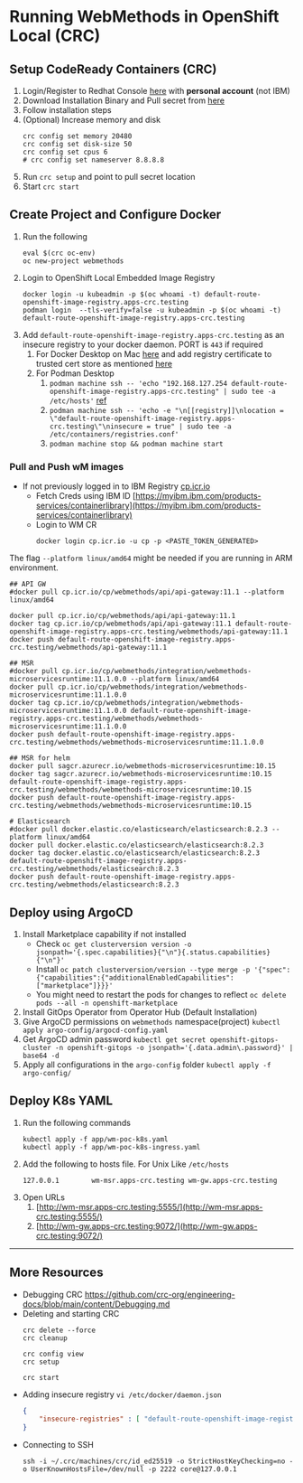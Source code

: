 # Running WebMethods in OpenShift Local (CRC)
## Setup CodeReady Containers (CRC) 
1. Login/Register to Redhat Console [here](https://console.redhat.com/) with **personal account** (not IBM)
2. Download Installation Binary and Pull secret from [here](https://console.redhat.com/openshift/create/local)
3. Follow installation steps  
5. (Optional) Increase memory and disk 
    ``` shell
    crc config set memory 20480
    crc config set disk-size 50
    crc config set cpus 6
    # crc config set nameserver 8.8.8.8
    ```
4. Run `crc setup` and point to pull secret location
5. Start `crc start`

## Create Project and Configure Docker
1. Run the following 
    ``` shell
    eval $(crc oc-env)
    oc new-project webmethods 
    ```
2. Login to OpenShift Local Embedded Image Registry
    ``` shell
    docker login -u kubeadmin -p $(oc whoami -t) default-route-openshift-image-registry.apps-crc.testing
    podman login  --tls-verify=false -u kubeadmin -p $(oc whoami -t) default-route-openshift-image-registry.apps-crc.testing
    ```
3. Add `default-route-openshift-image-registry.apps-crc.testing` as an insecure registry to your docker daemon. PORT is `443` if required
    1. For Docker Desktop on Mac [here](https://stackoverflow.com/a/74856653) and add registry certificate to trusted cert store as mentioned [here](https://docs.docker.com/engine/network/ca-certs/#macos) 
    2. For Podman Desktop 
        1. `podman machine ssh -- 'echo "192.168.127.254 default-route-openshift-image-registry.apps-crc.testing" | sudo tee -a  /etc/hosts'` [ref](https://github.com/crc-org/crc/issues/3897#issuecomment-1882629521)
        2. `podman machine ssh -- 'echo -e "\n[[registry]]\nlocation = \"default-route-openshift-image-registry.apps-crc.testing\"\ninsecure = true" | sudo tee -a /etc/containers/registries.conf'`
        3. `podman machine stop && podman machine start`

### Pull and Push wM images
* If not previously logged in to IBM Registry [cp.icr.io]() 
    * Fetch Creds using IBM ID [https://myibm.ibm.com/products-services/containerlibrary](https://myibm.ibm.com/products-services/containerlibrary)
    * Login to WM CR 
        ```
        docker login cp.icr.io -u cp -p <PASTE_TOKEN_GENERATED>
        ```

The flag `--platform linux/amd64` might be needed if you are running in ARM environment.
``` shell
## API GW
#docker pull cp.icr.io/cp/webmethods/api/api-gateway:11.1 --platform linux/amd64

docker pull cp.icr.io/cp/webmethods/api/api-gateway:11.1 
docker tag cp.icr.io/cp/webmethods/api/api-gateway:11.1 default-route-openshift-image-registry.apps-crc.testing/webmethods/api-gateway:11.1 
docker push default-route-openshift-image-registry.apps-crc.testing/webmethods/api-gateway:11.1 

## MSR
#docker pull cp.icr.io/cp/webmethods/integration/webmethods-microservicesruntime:11.1.0.0 --platform linux/amd64
docker pull cp.icr.io/cp/webmethods/integration/webmethods-microservicesruntime:11.1.0.0
docker tag cp.icr.io/cp/webmethods/integration/webmethods-microservicesruntime:11.1.0.0 default-route-openshift-image-registry.apps-crc.testing/webmethods/webmethods-microservicesruntime:11.1.0.0
docker push default-route-openshift-image-registry.apps-crc.testing/webmethods/webmethods-microservicesruntime:11.1.0.0

## MSR for helm
docker pull sagcr.azurecr.io/webmethods-microservicesruntime:10.15
docker tag sagcr.azurecr.io/webmethods-microservicesruntime:10.15 default-route-openshift-image-registry.apps-crc.testing/webmethods/webmethods-microservicesruntime:10.15
docker push default-route-openshift-image-registry.apps-crc.testing/webmethods/webmethods-microservicesruntime:10.15

# Elasticsearch
#docker pull docker.elastic.co/elasticsearch/elasticsearch:8.2.3 --platform linux/amd64
docker pull docker.elastic.co/elasticsearch/elasticsearch:8.2.3 
docker tag docker.elastic.co/elasticsearch/elasticsearch:8.2.3 default-route-openshift-image-registry.apps-crc.testing/webmethods/elasticsearch:8.2.3
docker push default-route-openshift-image-registry.apps-crc.testing/webmethods/elasticsearch:8.2.3
```
## Deploy using ArgoCD
1. Install Marketplace capability if not installed
    * Check `oc get clusterversion version -o jsonpath='{.spec.capabilities}{"\n"}{.status.capabilities}{"\n"}'`
    * Install `oc patch clusterversion/version --type merge -p '{"spec":{"capabilities":{"additionalEnabledCapabilities":["marketplace"]}}}'`
    * You might need to restart the pods for changes to reflect `oc delete pods --all -n openshift-marketplace`
2. Install GitOps Operator from Operator Hub (Default Installation)
3. Give ArgoCD permissions on `webmethods` namespace(project) `kubectl apply argo-config/argocd-config.yaml`
4. Get ArgoCD admin password `kubectl get secret openshift-gitops-cluster -n openshift-gitops -o jsonpath='{.data.admin\.password}' | base64 -d`
5. Apply all configurations in the `argo-config` folder `kubectl apply -f argo-config/`

## Deploy K8s YAML
1. Run the following commands
    ```shell
    kubectl apply -f app/wm-poc-k8s.yaml 
    kubectl apply -f app/wm-poc-k8s-ingress.yaml 
    ```
2. Add the following to hosts file. For Unix Like `/etc/hosts`
    ```
    127.0.0.1        wm-msr.apps-crc.testing wm-gw.apps-crc.testing
    ```
3. Open URLs 
    1. [http://wm-msr.apps-crc.testing:5555/](http://wm-msr.apps-crc.testing:5555/)
    2. [http://wm-gw.apps-crc.testing:9072/](http://wm-gw.apps-crc.testing:9072/)

---
## More Resources 
* Debugging CRC https://github.com/crc-org/engineering-docs/blob/main/content/Debugging.md
* Deleting and starting CRC 
    ``` shell
    crc delete --force
    crc cleanup

    crc config view
    crc setup

    crc start
    ```
* Adding insecure registry `vi /etc/docker/daemon.json`
    ``` json
    {
        "insecure-registries" : [ "default-route-openshift-image-registry.apps-crc.testing:443" ]
    }
    ```
* Connecting to SSH 
    ``` shell
    ssh -i ~/.crc/machines/crc/id_ed25519 -o StrictHostKeyChecking=no -o UserKnownHostsFile=/dev/null -p 2222 core@127.0.0.1
    ```
<!-- -------------------
eval $(crc oc-env)
oc new-project webmethods 

oc whoami
# podman login --tls-verify=false -u kubeadmin -p $(oc whoami -t) default-route-openshift-image-registry.apps-crc.testing
docker login -u kubeadmin -p $(oc whoami -t) default-route-openshift-image-registry.apps-crc.testing

vi /etc/docker/daemon.json
{
    "insecure-registries" : [ "default-route-openshift-image-registry.apps-crc.testing:443" ]
}

# Add to trusted keychain certificates


----------------------------

hosts file 
sudo vi /etc/hosts
127.0.0.1 	local-wm.io 

================================================
oc registry login --insecure=true


podman machine ssh -- 'echo "192.168.127.254 default-route-openshift-image-registry.apps-crc.testing" | sudo tee -a  /etc/hosts'

# Add as insecure registry in podman (Edit Password and Login)
podman machine ssh --username root
vi /etc/containers/registries.conf

[[registry]]
location = "default-route-openshift-image-registry.apps-crc.testing"
insecure = true


`podman machine ssh -- "cd /etc/pki/ca-trust/source/anchors && openssl s_client -showcerts -connect default-route-openshift-image-registry.apps-crc.testing:443 </dev/null 2>/dev/null | openssl x509 -outform PEM > openshift.pem && update-ca-trust"`
 -->
